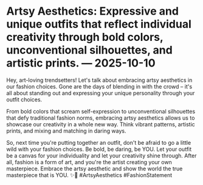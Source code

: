 # Artsy Aesthetics: Expressive and unique outfits that reflect individual creativity through bold colors, unconventional silhouettes, and artistic prints. — 2025-10-10

Hey, art-loving trendsetters! Let's talk about embracing artsy aesthetics in our fashion choices. Gone are the days of blending in with the crowd – it's all about standing out and expressing your unique personality through your outfit choices.

From bold colors that scream self-expression to unconventional silhouettes that defy traditional fashion norms, embracing artsy aesthetics allows us to showcase our creativity in a whole new way. Think vibrant patterns, artistic prints, and mixing and matching in daring ways.

So, next time you're putting together an outfit, don't be afraid to go a little wild with your fashion choices. Be bold, be daring, be YOU. Let your outfit be a canvas for your individuality and let your creativity shine through. After all, fashion is a form of art, and you're the artist creating your own masterpiece. Embrace the artsy aesthetic and show the world the true masterpiece that is YOU. ✨🎨 #ArtsyAesthetics #FashionStatement